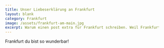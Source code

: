 ```yaml
---
title: Unser Liebeserklärung an Frankfurt
layout: blank
category: Frankfurt
image: /assets/frankfurt-am-main.jpg
excerpt: Warum einen post extra für Frankfurt schreiben. Weil Frankfurt so wunderbar ist. Hier könnt ihr unsere Liebeserklärung für Frankfurt lesen.
---
```


Frankfurt du bist so wunderbar!